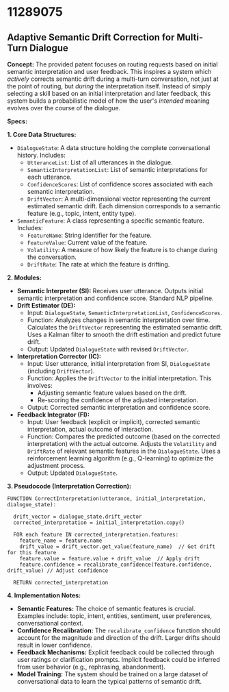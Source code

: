 # 11289075

## Adaptive Semantic Drift Correction for Multi-Turn Dialogue

**Concept:** The provided patent focuses on routing requests based on initial semantic interpretation and user feedback. This inspires a system which *actively* corrects semantic drift during a multi-turn conversation, not just at the point of routing, but *during* the interpretation itself. Instead of simply selecting a skill based on an initial interpretation and later feedback, this system builds a probabilistic model of how the user's *intended* meaning evolves over the course of the dialogue.

**Specs:**

**1. Core Data Structures:**

*   `DialogueState`:  A data structure holding the complete conversational history. Includes:
    *   `UtteranceList`: List of all utterances in the dialogue.
    *   `SemanticInterpretationList`: List of semantic interpretations for each utterance.
    *   `ConfidenceScores`: List of confidence scores associated with each semantic interpretation.
    *   `DriftVector`: A multi-dimensional vector representing the current estimated semantic drift.  Each dimension corresponds to a semantic feature (e.g., topic, intent, entity type).
*   `SemanticFeature`:  A class representing a specific semantic feature. Includes:
    *   `FeatureName`: String identifier for the feature.
    *   `FeatureValue`: Current value of the feature.
    *   `Volatility`: A measure of how likely the feature is to change during the conversation.
    *   `DriftRate`: The rate at which the feature is drifting.

**2. Modules:**

*   **Semantic Interpreter (SI):**  Receives user utterance.  Outputs initial semantic interpretation and confidence score. Standard NLP pipeline.
*   **Drift Estimator (DE):**
    *   Input: `DialogueState`, `SemanticInterpretationList`, `ConfidenceScores`.
    *   Function:  Analyzes changes in semantic interpretation over time.  Calculates the `DriftVector` representing the estimated semantic drift. Uses a Kalman filter to smooth the drift estimation and predict future drift.
    *   Output: Updated `DialogueState` with revised `DriftVector`.
*   **Interpretation Corrector (IC):**
    *   Input: User utterance, initial interpretation from SI, `DialogueState` (including `DriftVector`).
    *   Function:  Applies the `DriftVector` to the initial interpretation. This involves:
        *   Adjusting semantic feature values based on the drift.
        *   Re-scoring the confidence of the adjusted interpretation.
    *   Output: Corrected semantic interpretation and confidence score.
*   **Feedback Integrator (FI):**
    *   Input: User feedback (explicit or implicit), corrected semantic interpretation, actual outcome of interaction.
    *   Function:  Compares the predicted outcome (based on the corrected interpretation) with the actual outcome.  Adjusts the `Volatility` and `DriftRate` of relevant semantic features in the `DialogueState`. Uses a reinforcement learning algorithm (e.g., Q-learning) to optimize the adjustment process.
    *   Output: Updated `DialogueState`.

**3. Pseudocode (Interpretation Correction):**

```
FUNCTION CorrectInterpretation(utterance, initial_interpretation, dialogue_state):

  drift_vector = dialogue_state.drift_vector
  corrected_interpretation = initial_interpretation.copy()

  FOR each feature IN corrected_interpretation.features:
    feature_name = feature.name
    drift_value = drift_vector.get_value(feature_name)  // Get drift for this feature
    feature.value = feature.value + drift_value  // Apply drift
    feature.confidence = recalibrate_confidence(feature.confidence, drift_value) // Adjust confidence

  RETURN corrected_interpretation
```

**4.  Implementation Notes:**

*   **Semantic Features:** The choice of semantic features is crucial. Examples include: topic, intent, entities, sentiment, user preferences, conversational context.
*   **Confidence Recalibration:** The `recalibrate_confidence` function should account for the magnitude and direction of the drift.  Larger drifts should result in lower confidence.
*   **Feedback Mechanisms:**  Explicit feedback could be collected through user ratings or clarification prompts. Implicit feedback could be inferred from user behavior (e.g., rephrasing, abandonment).
*   **Model Training:** The system should be trained on a large dataset of conversational data to learn the typical patterns of semantic drift.